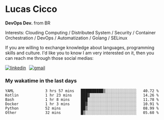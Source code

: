 # Lucas Cicco

**DevOps Dev.** from BR

Interests: Clouding Computing / Distributed System / Security / Container Orchestration / DevOps / Automatization / Golang / SELinux

If you are willing to exchange knowledge about languages, programming skills and culture. I'd like you to know I am very interested on it, then you can reach me through those social medias:

<div style="display: flex; align-items: center; gap: 10px;">
  <a href="https://www.linkedin.com/in/lucas-vitor-de-cicco" target="_blank">
    <img
      src="https://img.shields.io/badge/-LinkedIn-%230077B5?style=for-the-badge&logo=linkedin&logoColor=white"
      alt="linkedin"
      target="_blank" 
    />
  </a>
  <a href="mailto:lucasvitorx1@gmail.com">
      <img
        src="https://img.shields.io/badge/-Gmail-%23333?style=for-the-badge&logo=gmail&logoColor=white"
        alt="gmail"
        target="_blank"
      />
  </a>
</div>

### My wakatime in the last days

<!--START_SECTION:waka-->

```text
YAML              3 hrs 57 mins   ██████████▒░░░░░░░░░░░░░░   40.72 %
Kotlin            1 hr 23 mins    ███▓░░░░░░░░░░░░░░░░░░░░░   14.26 %
Bash              1 hr 8 mins     ███░░░░░░░░░░░░░░░░░░░░░░   11.78 %
Docker            1 hr 3 mins     ██▓░░░░░░░░░░░░░░░░░░░░░░   10.91 %
Python            52 mins         ██▒░░░░░░░░░░░░░░░░░░░░░░   08.99 %
Other             32 mins         █▒░░░░░░░░░░░░░░░░░░░░░░░   05.60 %
```

<!--END_SECTION:waka-->
